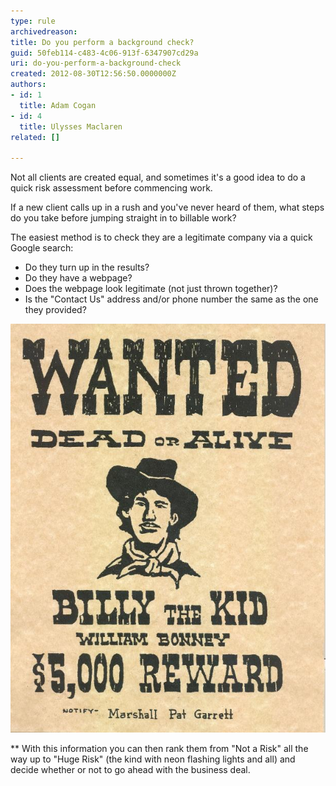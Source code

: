 ```yaml
---
type: rule
archivedreason: 
title: Do you perform a background check?
guid: 50feb114-c483-4c06-913f-6347907cd29a
uri: do-you-perform-a-background-check
created: 2012-08-30T12:56:50.0000000Z
authors:
- id: 1
  title: Adam Cogan
- id: 4
  title: Ulysses Maclaren
related: []

---
```


Not all clients are created equal, and sometimes it's a good idea to do a quick risk assessment before commencing work.

If a new client calls up in a rush and you've never heard of them, what steps do you take before jumping straight in to billable work?

The easiest method is to check they are a legitimate company via a quick Google search:

<!--endintro-->

* Do they turn up in the results?
* Do they have a webpage?
* Does the webpage look legitimate (not just thrown together)?
* Is the "Contact Us" address and/or phone number the same as the one they provided?



![Make sure you know who you're going into business with](Wanted-Poster.jpg)

** 
With this information you can then rank them from "Not a Risk" all the way up to "Huge Risk" (the kind with neon flashing lights and all) and decide whether or not to go ahead with the business deal.
